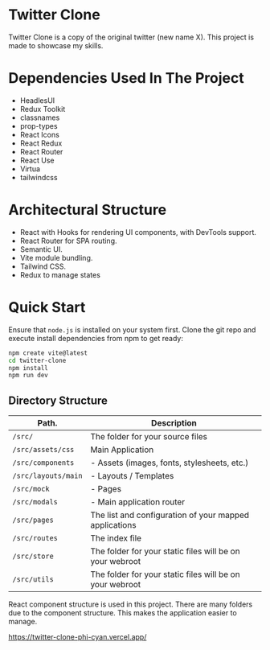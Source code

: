 # Twitter Clone

Twitter Clone is a copy of the original twitter (new name X). This project is made to showcase my skills.

# Dependencies Used In The Project
- HeadlesUI
- Redux Toolkit
- classnames
- prop-types
- React Icons
- React Redux
- React Router
- React Use
- Virtua
- tailwindcss

# Architectural Structure
- React with Hooks for rendering UI components, with DevTools support.
- React Router for SPA routing.
- Semantic UI.
- Vite module bundling.
- Tailwind CSS.
- Redux to manage states

# Quick Start
Ensure that `node.js` is installed on your system first.
Clone the git repo and execute install dependencies from npm to get ready:

```sh
npm create vite@latest
cd twitter-clone
npm install
npm run dev
```

## Directory Structure

| Path.                                           | Description                                                     |
|-------------------------------------------------|-----------------------------------------------------------------|
| `/src/`                                         | The folder for your source files                                |
| `/src/assets/css`                                     | Main Application                                                |
| `/src/components`                              | - Assets (images, fonts, stylesheets, etc.)                     |
| `/src/layouts/main`                             | - Layouts / Templates                                           |
| `/src/mock`                               | - Pages                                                         |
| `/src/modals`                     | - Main application router                                       |
| `/src/pages`                               | The list and configuration of your mapped applications          |
| `/src/routes`                               | The index file                                                  |
| `/src/store`                                      | The folder for your static files will be on your webroot        |
| `/src/utils`                                      | The folder for your static files will be on your webroot        |




React component structure is used in this project. There are many folders due to the component structure. This makes the application easier to manage.





https://twitter-clone-phi-cyan.vercel.app/
